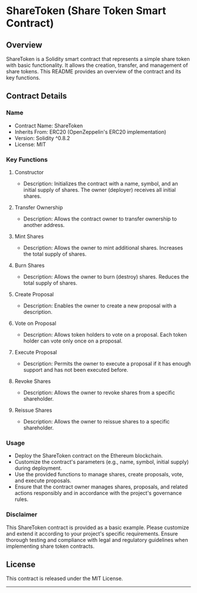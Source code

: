 
# ShareToken (Share Token Smart Contract)

## Overview

ShareToken is a Solidity smart contract that represents a simple share token with basic functionality. It allows the creation, transfer, and management of share tokens. This README provides an overview of the contract and its key functions.

## Contract Details

### Name

- Contract Name: ShareToken
- Inherits From: ERC20 (OpenZeppelin's ERC20 implementation)
- Version: Solidity ^0.8.2
- License: MIT

### Key Functions

1. Constructor

   - Description: Initializes the contract with a name, symbol, and an initial supply of shares. The owner (deployer) receives all initial shares.

2. Transfer Ownership

   - Description: Allows the contract owner to transfer ownership to another address.

3. Mint Shares

   - Description: Allows the owner to mint additional shares. Increases the total supply of shares.

4. Burn Shares

   - Description: Allows the owner to burn (destroy) shares. Reduces the total supply of shares.

5. Create Proposal

   - Description: Enables the owner to create a new proposal with a description.

6. Vote on Proposal

   - Description: Allows token holders to vote on a proposal. Each token holder can vote only once on a proposal.

7. Execute Proposal

   - Description: Permits the owner to execute a proposal if it has enough support and has not been executed before.

8. Revoke Shares

   - Description: Allows the owner to revoke shares from a specific shareholder.

9. Reissue Shares

   - Description: Allows the owner to reissue shares to a specific shareholder.

### Usage

- Deploy the ShareToken contract on the Ethereum blockchain.
- Customize the contract's parameters (e.g., name, symbol, initial supply) during deployment.
- Use the provided functions to manage shares, create proposals, vote, and execute proposals.
- Ensure that the contract owner manages shares, proposals, and related actions responsibly and in accordance with the project's governance rules.

### Disclaimer

This ShareToken contract is provided as a basic example. Please customize and extend it according to your project's specific requirements. Ensure thorough testing and compliance with legal and regulatory guidelines when implementing share token contracts.

## License

This contract is released under the MIT License.

---

